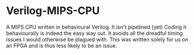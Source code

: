 Verilog-MIPS-CPU
================

A MIPS CPU written in behavioural Verilog. It isn't pipelined (yet) Coding it behaviourally is indeed the easy way out. It avoids all the dreadful timing issues I would otherwise be plagued with. This was written solely for us on an FPGA and is thus less likely to be an issue.
